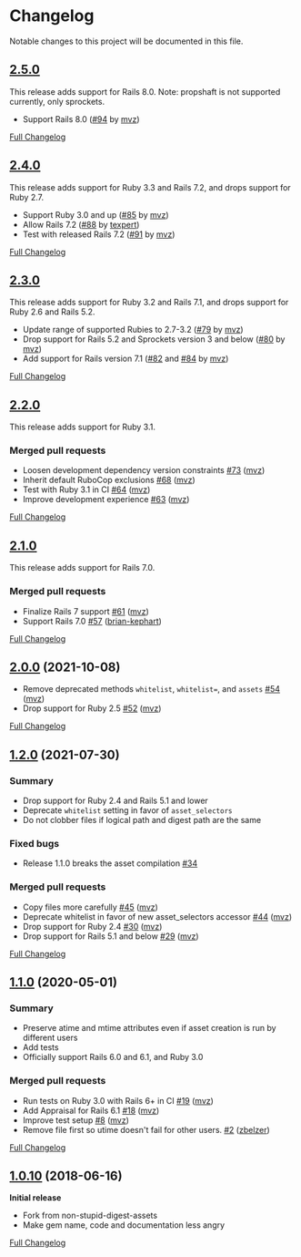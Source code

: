 # Changelog

Notable changes to this project will be documented in this file.

## [2.5.0](https://github.com/mvz/non-digest-assets/tree/v2.5.0)

This release adds support for Rails 8.0. Note: propshaft is not supported
currently, only sprockets.

* Support Rails 8.0 ([#94] by [mvz])

[#94]: https://github.com/mvz/non-digest-assets/pull/94

[Full Changelog](https://github.com/mvz/non-digest-assets/compare/v2.4.0...v2.5.0)

## [2.4.0](https://github.com/mvz/non-digest-assets/tree/v2.4.0)

This release adds support for Ruby 3.3 and Rails 7.2, and drops support for
Ruby 2.7.

* Support Ruby 3.0 and up ([#85] by [mvz])
* Allow Rails 7.2 ([#88] by [texpert])
* Test with released Rails 7.2 ([#91] by [mvz])

[Full Changelog](https://github.com/mvz/non-digest-assets/compare/v2.3.0...v2.4.0)

[#85]: https://github.com/mvz/non-digest-assets/pull/85
[#88]: https://github.com/mvz/non-digest-assets/pull/88
[#91]: https://github.com/mvz/non-digest-assets/pull/91

[texpert]: https://github.com/texpert

## [2.3.0](https://github.com/mvz/non-digest-assets/tree/v2.3.0)

This release adds support for Ruby 3.2 and Rails 7.1, and drops support for
Ruby 2.6 and Rails 5.2.

* Update range of supported Rubies to 2.7-3.2 ([#79] by [mvz])
* Drop support for Rails 5.2 and Sprockets version 3 and below ([#80] by [mvz])
* Add support for Rails version 7.1 ([#82] and [#84] by [mvz])

[Full Changelog](https://github.com/mvz/non-digest-assets/compare/v2.2.0...v2.3.0)

[#79]: https://github.com/mvz/non-digest-assets/pull/79
[#80]: https://github.com/mvz/non-digest-assets/pull/80
[#82]: https://github.com/mvz/non-digest-assets/pull/82
[#84]: https://github.com/mvz/non-digest-assets/pull/84

[mvz]: https://github.com/mvz

## [2.2.0](https://github.com/mvz/non-digest-assets/tree/v2.2.0)

This release adds support for Ruby 3.1.

### Merged pull requests

- Loosen development dependency version constraints [\#73](https://github.com/mvz/non-digest-assets/pull/73) ([mvz](https://github.com/mvz))
- Inherit default RuboCop exclusions [\#68](https://github.com/mvz/non-digest-assets/pull/68) ([mvz](https://github.com/mvz))
- Test with Ruby 3.1 in CI [\#64](https://github.com/mvz/non-digest-assets/pull/64) ([mvz](https://github.com/mvz))
- Improve development experience [\#63](https://github.com/mvz/non-digest-assets/pull/63) ([mvz](https://github.com/mvz))

[Full Changelog](https://github.com/mvz/non-digest-assets/compare/v2.1.0...v2.2.0)

## [2.1.0](https://github.com/mvz/non-digest-assets/tree/v2.1.0)

This release adds support for Rails 7.0.

### Merged pull requests

- Finalize Rails 7 support [\#61](https://github.com/mvz/non-digest-assets/pull/61) ([mvz](https://github.com/mvz))
- Support Rails 7.0 [\#57](https://github.com/mvz/non-digest-assets/pull/57) ([brian-kephart](https://github.com/brian-kephart))

[Full Changelog](https://github.com/mvz/non-digest-assets/compare/v2.0.0...v2.1.0)

## [2.0.0](https://github.com/mvz/non-digest-assets/tree/v2.0.0) (2021-10-08)

- Remove deprecated methods `whitelist`, `whitelist=`, and `assets` [\#54](https://github.com/mvz/non-digest-assets/pull/54) ([mvz](https://github.com/mvz))
- Drop support for Ruby 2.5 [\#52](https://github.com/mvz/non-digest-assets/pull/52) ([mvz](https://github.com/mvz))

[Full Changelog](https://github.com/mvz/non-digest-assets/compare/v1.2.0...v2.0.0)

## [1.2.0](https://github.com/mvz/non-digest-assets/tree/v1.2.0) (2021-07-30)

### Summary

- Drop support for Ruby 2.4 and Rails 5.1 and lower
- Deprecate `whitelist` setting in favor of `asset_selectors`
- Do not clobber files if logical path and digest path are the same

### Fixed bugs

- Release 1.1.0 breaks the asset compilation [\#34](https://github.com/mvz/non-digest-assets/issues/34)

### Merged pull requests

- Copy files more carefully [\#45](https://github.com/mvz/non-digest-assets/pull/45) ([mvz](https://github.com/mvz))
- Deprecate whitelist in favor of new asset\_selectors accessor [\#44](https://github.com/mvz/non-digest-assets/pull/44) ([mvz](https://github.com/mvz))
- Drop support for Ruby 2.4 [\#30](https://github.com/mvz/non-digest-assets/pull/30) ([mvz](https://github.com/mvz))
- Drop support for Rails 5.1 and below [\#29](https://github.com/mvz/non-digest-assets/pull/29) ([mvz](https://github.com/mvz))

[Full Changelog](https://github.com/mvz/non-digest-assets/compare/v1.1.0...v1.2.0)

## [1.1.0](https://github.com/mvz/non-digest-assets/tree/v1.1.0) (2020-05-01)

### Summary

- Preserve atime and mtime attributes even if asset creation is run by different users
- Add tests
- Officially support Rails 6.0 and 6.1, and Ruby 3.0

### Merged pull requests

- Run tests on Ruby 3.0 with Rails 6+ in CI [\#19](https://github.com/mvz/non-digest-assets/pull/19) ([mvz](https://github.com/mvz))
- Add Appraisal for Rails 6.1 [\#18](https://github.com/mvz/non-digest-assets/pull/18) ([mvz](https://github.com/mvz))
- Improve test setup [\#8](https://github.com/mvz/non-digest-assets/pull/8) ([mvz](https://github.com/mvz))
- Remove file first so utime doesn't fail for other users. [\#2](https://github.com/mvz/non-digest-assets/pull/2) ([zbelzer](https://github.com/zbelzer))

[Full Changelog](https://github.com/mvz/non-digest-assets/compare/v1.0.10...v1.1.0)

## [1.0.10](https://github.com/mvz/non-digest-assets/tree/v1.0.10) (2018-06-16)

**Initial release**

- Fork from non-stupid-digest-assets
- Make gem name, code and documentation less angry

[Full Changelog](https://github.com/mvz/non-digest-assets/compare/cb899cc4...v1.0.10)
